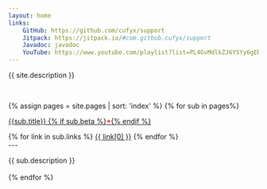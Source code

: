```yaml
---
layout: home
links:
    GitHub: https://github.com/cufyx/support
    Jitpack: https://jitpack.io/#com.github.cufyx/support
    Javadoc: javadoc
    YouTube: https://www.youtube.com/playlist?list=PL4GvMdlkZJ6YSYy6gERWHuqmK71LtevTd
---
```


{{ site.description }}

<br>

{% assign pages = site.pages | sort: 'index' %}
{% for sub in pages%}

<a class="big_candy" href="{{sub.url}}">{{sub.title}} {% if sub.beta %}<font color="red">*</font>{% endif %}</a>

<div>
{% for link in sub.links %}
<a class="small_candy" href="{{ link[1] }}">{{ link[0] }}</a>
{% endfor %}
</div>
---

{{ sub.description }}
<br>
<br>
{% endfor %}